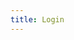 ```yaml
---
title: Login
---
```


<style type="text/css">
  #btn-google {
    width: fit-content;
    position: relative;
    top: 50%;
    left: 50%;
    transform: translate(-50%, -50%);
  }
</style>
<div id="btn-google"></div>
<script src="https://accounts.google.com/gsi/client" async defer></script>
<script type="application/javascript">
window.onload = function () {
  google.accounts.id.initialize({
    client_id: '169826553548-c1o8b8sh7f25qlv1qt026kieucus8r72.apps.googleusercontent.com',
    context: 'use', callback: onGoogleCredential,
  })
  google.accounts.id.prompt((notification) => {
    if (notification.isNotDisplayed() || notification.isSkippedMoment()) {
      const parent = document.getElementById('btn-google')
      google.accounts.id.renderButton(parent, {
        type: 'icon', size: 'large', shape: 'circle', theme: 'filled-blue',
      })
    }
  })

  function onGoogleCredential(event) {
    console.log(`credential`, event.credential)
  }
}
</script>
